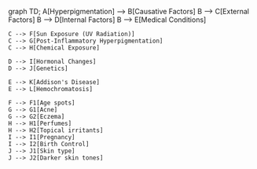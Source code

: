 graph TD;
    A[Hyperpigmentation] --> B[Causative Factors]
    B --> C[External Factors]
    B --> D[Internal Factors]
    B --> E[Medical Conditions]

    C --> F[Sun Exposure (UV Radiation)]
    C --> G[Post-Inflammatory Hyperpigmentation]
    C --> H[Chemical Exposure]

    D --> I[Hormonal Changes]
    D --> J[Genetics]

    E --> K[Addison's Disease]
    E --> L[Hemochromatosis]

    F --> F1[Age spots]
    G --> G1[Acne]
    G --> G2[Eczema]
    H --> H1[Perfumes]
    H --> H2[Topical irritants]
    I --> I1[Pregnancy]
    I --> I2[Birth Control]
    J --> J1[Skin type]
    J --> J2[Darker skin tones]
